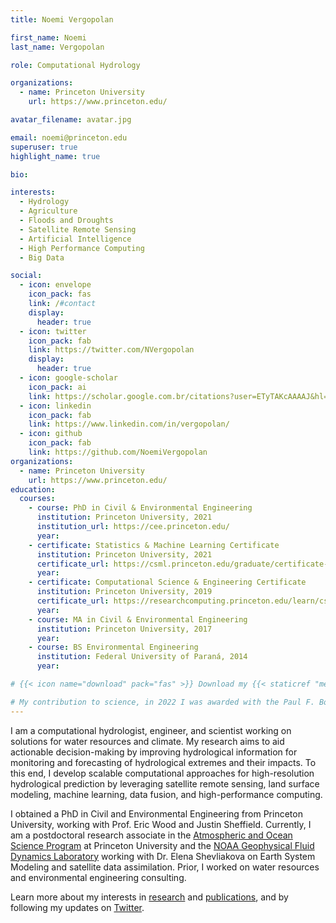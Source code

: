 ```yaml
---
title: Noemi Vergopolan

first_name: Noemi
last_name: Vergopolan

role: Computational Hydrology

organizations:
  - name: Princeton University
    url: https://www.princeton.edu/

avatar_filename: avatar.jpg

email: noemi@princeton.edu
superuser: true
highlight_name: true

bio:

interests:
  - Hydrology
  - Agriculture
  - Floods and Droughts
  - Satellite Remote Sensing
  - Artificial Intelligence
  - High Performance Computing
  - Big Data

social:
  - icon: envelope
    icon_pack: fas
    link: /#contact
    display:
      header: true
  - icon: twitter
    icon_pack: fab
    link: https://twitter.com/NVergopolan
    display:
      header: true
  - icon: google-scholar
    icon_pack: ai
    link: https://scholar.google.com.br/citations?user=ETyTAKcAAAAJ&hl=en
  - icon: linkedin
    icon_pack: fab
    link: https://www.linkedin.com/in/vergopolan/
  - icon: github
    icon_pack: fab
    link: https://github.com/NoemiVergopolan
organizations:
  - name: Princeton University
    url: https://www.princeton.edu/
education:
  courses:
    - course: PhD in Civil & Environmental Engineering
      institution: Princeton University, 2021
      institution_url: https://cee.princeton.edu/
      year: 
    - certificate: Statistics & Machine Learning Certificate
      institution: Princeton University, 2021
      certificate_url: https://csml.princeton.edu/graduate/certificate-program
      year: 
    - certificate: Computational Science & Engineering Certificate
      institution: Princeton University, 2019
      certificate_url: https://researchcomputing.princeton.edu/learn/cse-graduate-certificate
      year: 
    - course: MA in Civil & Environmental Engineering
      institution: Princeton University, 2017
      year: 
    - course: BS Environmental Engineering
      institution: Federal University of Paraná, 2014
      year: 

# {{< icon name="download" pack="fas" >}} Download my {{< staticref "media/resume.pdf" "newtab" >}}resumé{{< /staticref >}}.

# My contribution to science, in 2022 I was awarded with the Paul F. Boulos Excellence in Computational Hydrology Award by the [Environmental Engineering and Science Foundation](https://www.eesfoundation.org/).
---
```

I am a computational hydrologist, engineer, and scientist working on solutions for water resources and climate. My research aims to aid actionable decision-making by improving hydrological information for monitoring and forecasting of hydrological extremes and their impacts. To this end, I develop scalable computational approaches for high-resolution hydrological prediction by leveraging satellite remote sensing, land surface modeling, machine learning, data fusion, and high-performance computing. 

I obtained a PhD in Civil and Environmental Engineering from Princeton University, working with Prof. Eric Wood and Justin Sheffield. Currently, I am a postdoctoral research associate in the [Atmospheric and Ocean Science Program](https://aos.princeton.edu/) at Princeton University and the [NOAA Geophysical Fluid Dynamics Laboratory](https://www.gfdl.noaa.gov/) working with Dr. Elena Shevliakova on Earth System Modeling and satellite data assimilation. Prior, I worked on water resources and environmental engineering consulting. 

Learn more about my interests in [research](#research) and [publications](publication), and by following my updates on [Twitter](https://twitter.com/NVergopolan).
